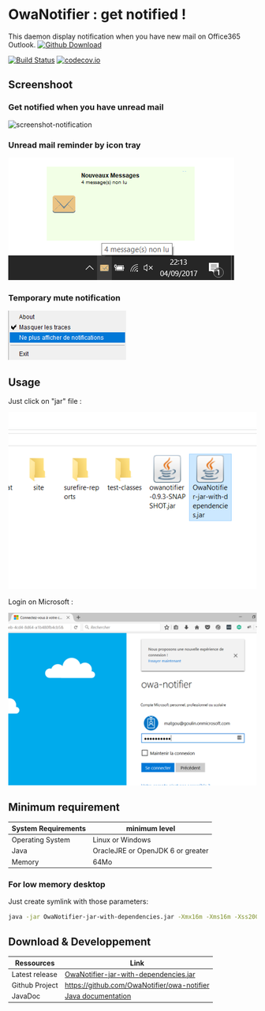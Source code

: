 # OwaNotifier : get notified !

This daemon display notification when you have new mail on Office365 Outlook. [![Github Download](https://img.shields.io/badge/download-plastic-green.svg?style=plastic)](https://github.com/OwaNotifier/owa-notifier/releases/download/owanotifier-1.0.0/OwaNotifier-jar-with-dependencies.jar)

[![Build Status](https://travis-ci.org/matgou/owa-notifier.svg?branch=master)](https://travis-ci.org/matgou/owa-notifier)
[![codecov.io](https://codecov.io/github/matgou/owa-notifier/coverage.svg?branch=master)](https://codecov.io/github/matgou/owa-notifier?branch=master)

## Screenshoot

### Get notified when you have unread mail
![screenshot-notification](https://raw.githubusercontent.com/matgou/owa-notifier/master/documentation/screenshot-swing-notification.png "Screenshot Using Swing Notification")

### Unread mail reminder by icon tray

![screenshot-traynotification](https://raw.githubusercontent.com/owanotifier/owanotifier.github.io/master/images/TrayNotification.png "Screenshot Tray")

### Temporary mute notification

![screenshot-menu](https://raw.githubusercontent.com/owanotifier/owanotifier.github.io/master/images/trayMenu.png "Screenshot Menu")

## Usage

Just click on "jar" file :

![screenshot-click](https://raw.githubusercontent.com/owanotifier/owanotifier.github.io/master/images/OwaNotifier-jar-click.png "Screenshot Lauching")

Login on Microsoft :

![screenshot-login](https://raw.githubusercontent.com/owanotifier/owanotifier.github.io/master/images/login.microsoft.com.png "Screenshot Login")

## Minimum requirement

| System Requirements | minimum level |
|---|---|
| Operating System  | Linux or Windows |
| Java | OracleJRE or OpenJDK 6 or greater  |
| Memory | 64Mo |

### For low memory desktop

Just create symlink with those parameters:
```bash
java -jar OwaNotifier-jar-with-dependencies.jar -Xmx16m -Xms16m -Xss200k
```

## Download & Developpement

|Ressources|Link|
|---|---|
| Latest release | [OwaNotifier-jar-with-dependencies.jar](https://github.com/OwaNotifier/owa-notifier/releases/latest) |
| Github Project | https://github.com/OwaNotifier/owa-notifier |
| JavaDoc | [Java documentation](https://owanotifier.github.io/docs/apidocs/) |
